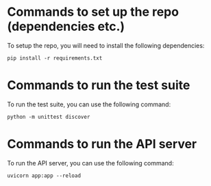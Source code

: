 # Commands to set up the repo (dependencies etc.)
To setup the repo, you will need to install the following dependencies:
```
pip install -r requirements.txt
```

# Commands to run the test suite
To run the test suite, you can use the following command:
```
python -m unittest discover
```

# Commands to run the API server
To run the API server, you can use the following command:
```
uvicorn app:app --reload
```

